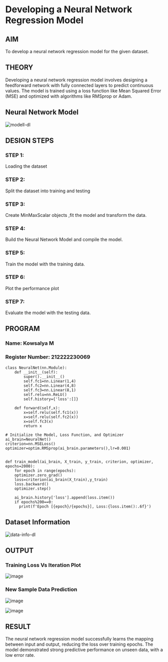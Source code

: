 # Developing a Neural Network Regression Model

## AIM


To develop a neural network regression model for the given dataset.

## THEORY


Developing a neural network regression model involves designing a feedforward network with fully connected layers to predict continuous values. The model is trained using a loss function like Mean Squared Error (MSE)
and optimized with algorithms like RMSprop or Adam. 

## Neural Network Model


![modell-dl](https://github.com/user-attachments/assets/6493433a-6e70-4e13-ae7f-6eb931b7309c)

## DESIGN STEPS


### STEP 1:

Loading the dataset

### STEP 2:

Split the dataset into training and testing

### STEP 3:

Create MinMaxScalar objects ,fit the model and transform the data.

### STEP 4:

Build the Neural Network Model and compile the model.

### STEP 5:

Train the model with the training data.

### STEP 6:

Plot the performance plot

### STEP 7:

Evaluate the model with the testing data.


## PROGRAM

### Name: Kowsalya M
### Register Number: 212222230069

```
class NeuralNet(nn.Module):
    def __init__(self):
        super().__init__()
        self.fc1=nn.Linear(1,4)
        self.fc2=nn.Linear(4,8)
        self.fc3=nn.Linear(8,1)
        self.relu=nn.ReLU()
        self.history={'loss':[]}

    def forward(self,x):
        x=self.relu(self.fc1(x))
        x=self.relu(self.fc2(x))
        x=self.fc3(x)
        return x

# Initialize the Model, Loss Function, and Optimizer
ai_brain=NeuralNet()
criterion=nn.MSELoss()
optimizer=optim.RMSprop(ai_brain.parameters(),lr=0.001)


def train_model(ai_brain, X_train, y_train, criterion, optimizer, epochs=2000):
    for epoch in range(epochs):
    optimizer.zero_grad()
    loss=criterion(ai_brain(X_train),y_train)
    loss.backward()
    optimizer.step()

    ai_brain.history['loss'].append(loss.item())
    if epochs%200==0:
      print(f'Epoch [{epoch}/{epochs}], Loss:{loss.item():.6f}')

```

## Dataset Information

![data-info-dl](https://github.com/user-attachments/assets/b8bb69d8-ea10-44f2-8e1b-3115c10b7ce1)



## OUTPUT


### Training Loss Vs Iteration Plot


![image](https://github.com/user-attachments/assets/6629cff9-aa76-4c56-a367-83c810186352)

### New Sample Data Prediction

![image](https://github.com/user-attachments/assets/dd7d644f-8c1d-46ea-b8be-fab0f7782a18)


![image](https://github.com/user-attachments/assets/ef4ae5eb-b672-48f9-989f-b217209e40fe)

## RESULT


The neural network regression model successfully learns the mapping between input and output, reducing the loss over training epochs. The model demonstrated strong predictive performance on unseen data, with a low error rate.
